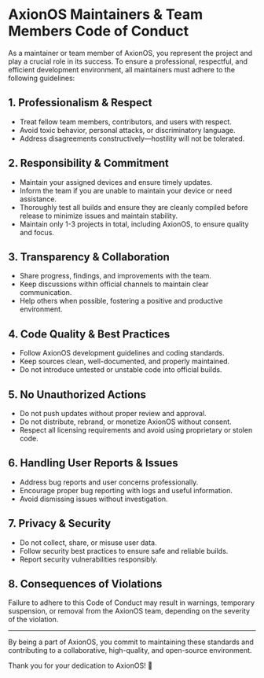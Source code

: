 # AxionOS Maintainers & Team Members Code of Conduct

As a maintainer or team member of AxionOS, you represent the project and play a crucial role in its success. To ensure a professional, respectful, and efficient development environment, all maintainers must adhere to the following guidelines:

## 1. Professionalism & Respect
- Treat fellow team members, contributors, and users with respect.
- Avoid toxic behavior, personal attacks, or discriminatory language.
- Address disagreements constructively—hostility will not be tolerated.

## 2. Responsibility & Commitment
- Maintain your assigned devices and ensure timely updates.
- Inform the team if you are unable to maintain your device or need assistance.
- Thoroughly test all builds and ensure they are cleanly compiled before release to minimize issues and maintain stability.
- Maintain only 1-3 projects in total, including AxionOS, to ensure quality and focus.

## 3. Transparency & Collaboration
- Share progress, findings, and improvements with the team.
- Keep discussions within official channels to maintain clear communication.
- Help others when possible, fostering a positive and productive environment.

## 4. Code Quality & Best Practices
- Follow AxionOS development guidelines and coding standards.
- Keep sources clean, well-documented, and properly maintained.
- Do not introduce untested or unstable code into official builds.

## 5. No Unauthorized Actions
- Do not push updates without proper review and approval.
- Do not distribute, rebrand, or monetize AxionOS without consent.
- Respect all licensing requirements and avoid using proprietary or stolen code.

## 6. Handling User Reports & Issues
- Address bug reports and user concerns professionally.
- Encourage proper bug reporting with logs and useful information.
- Avoid dismissing issues without investigation.

## 7. Privacy & Security
- Do not collect, share, or misuse user data.
- Follow security best practices to ensure safe and reliable builds.
- Report security vulnerabilities responsibly.

## 8. Consequences of Violations
Failure to adhere to this Code of Conduct may result in warnings, temporary suspension, or removal from the AxionOS team, depending on the severity of the violation.

---

By being a part of AxionOS, you commit to maintaining these standards and contributing to a collaborative, high-quality, and open-source environment.

Thank you for your dedication to AxionOS! 🚀

